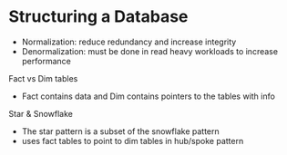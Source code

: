 # Structuring a Database

- Normalization: reduce redundancy and increase integrity
- Denormalization: must be done in read heavy workloads to increase performance
  
Fact vs Dim tables
- Fact contains data and Dim contains pointers to the tables with info

Star & Snowflake
- The star pattern is a subset of the snowflake pattern
- uses fact tables to point to dim tables in hub/spoke pattern
